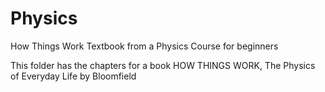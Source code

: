 # Physics
How Things Work Textbook from a Physics Course for beginners

This folder has the chapters for a book HOW THINGS WORK, The Physics of Everyday Life by Bloomfield
